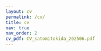 ```yaml
---
layout: cv
permalink: /cv/
title: cv
nav: true
nav_order: 2
cv_pdf: CV_satomitokida_202506.pdf
---
```

